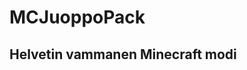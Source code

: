# MCJuoppoPack
## Helvetin vammanen Minecraft modi
[^1]: Uusin modin versio aina kansiosta
minecraft paskaa
elkää paskoko modia pls
lisätkää juttuja järkevästi
